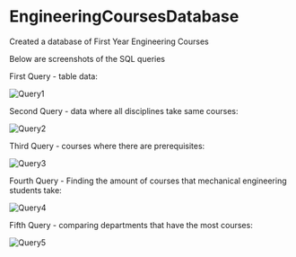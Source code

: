 # EngineeringCoursesDatabase

Created a database of First Year Engineering Courses

Below are screenshots of the SQL queries

First Query - table data:


![Query1](https://user-images.githubusercontent.com/104281046/183228563-88d4ff76-0a82-44c0-bfb4-bf5b42e759d2.png)

Second Query - data where all disciplines take same courses:

![Query2](https://user-images.githubusercontent.com/104281046/183228473-f97c09b1-3ad7-4099-a2a2-587ad5b149e0.png)


Third Query - courses where there are prerequisites:

![Query3](https://user-images.githubusercontent.com/104281046/183228485-27473d4f-0d45-490c-af5c-4d6bdf677da2.png)

Fourth Query - Finding the amount of courses that mechanical engineering students take:

![Query4](https://user-images.githubusercontent.com/104281046/183228506-31e3fb89-dd42-45e1-b07a-0a5b8e74e532.png)



Fifth Query - comparing departments that have the most courses:

![Query5](https://user-images.githubusercontent.com/104281046/183228379-37927075-c107-4478-81e5-606ffdc17820.png)
